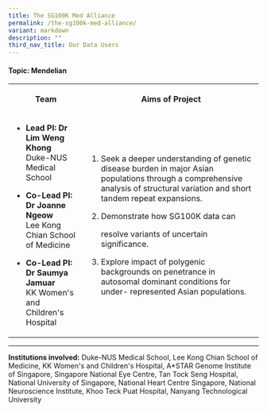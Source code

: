 ```yaml
---
title: The SG100K Med Alliance
permalink: /the-sg100k-med-alliance/
variant: markdown
description: ""
third_nav_title: Our Data Users
---
```

<h4><strong>Topic: Mendelian</strong></h4>
<table style="minWidth: 100px">
<colgroup>
<col>
<col>
</colgroup>
<tbody>
<tr>
<th rowspan="1" colspan="1">
<p>Team</p>
</th>
<th rowspan="1" colspan="1">
<p>Aims of Project</p>
</th>
</tr>
<tr>
<td rowspan="1" colspan="1">
<ul data-tight="true" class="tight">
<li>
<p><strong>Lead PI: Dr Lim Weng Khong </strong>
<br>Duke-NUS Medical School</p>
</li>
<li>
<p><strong>Co-Lead PI: Dr Joanne Ngeow </strong>
<br>Lee Kong Chian School of Medicine</p>
</li>
<li>
<p><strong>Co-Lead PI: Dr Saumya Jamuar</strong>
<br>KK Women's and Children's Hospital</p>
</li>
</ul>
</td>
<td rowspan="1" colspan="1">
<ol data-tight="true" class="tight">
<li>
<p>Seek a deeper understanding of genetic disease burden in major Asian populations
through a comprehensive analysis of structural variation and short tandem
repeat expansions.</p>
</li>
<li>
<p>Demonstrate how SG100K data can</p>
<p>resolve variants of uncertain significance.</p>
</li>
<li>
<p>Explore impact of polygenic backgrounds on penetrance in autosomal dominant
conditions for under- represented Asian populations.</p>
</li>
</ol>
</td>
</tr>
</tbody>
</table>
<hr>
<p><strong>Institutions involved:</strong> Duke-NUS Medical School, Lee Kong
Chian School of Medicine, KK Women's and Children's Hospital, A*STAR Genome
Institute of Singapore, Singapore National Eye Centre, Tan Tock Seng Hospital,
National University of Singapore, National Heart Centre Singapore, National
Neuroscience Institute, Khoo Teck Puat Hospital, Nanyang Technological
University</p>
<p></p>